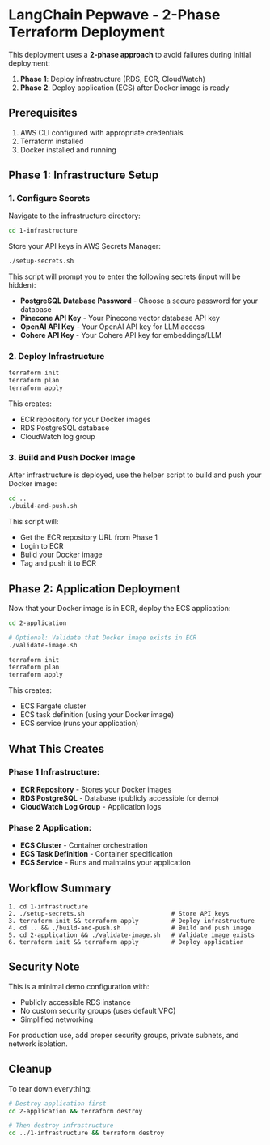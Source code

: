 # LangChain Pepwave - 2-Phase Terraform Deployment

This deployment uses a **2-phase approach** to avoid failures during initial deployment:

1. **Phase 1**: Deploy infrastructure (RDS, ECR, CloudWatch)
2. **Phase 2**: Deploy application (ECS) after Docker image is ready

## Prerequisites

1. AWS CLI configured with appropriate credentials
2. Terraform installed
3. Docker installed and running

## Phase 1: Infrastructure Setup

### 1. Configure Secrets

Navigate to the infrastructure directory:
```bash
cd 1-infrastructure
```

Store your API keys in AWS Secrets Manager:
```bash
./setup-secrets.sh
```

This script will prompt you to enter the following secrets (input will be hidden):
- **PostgreSQL Database Password** - Choose a secure password for your database
- **Pinecone API Key** - Your Pinecone vector database API key
- **OpenAI API Key** - Your OpenAI API key for LLM access
- **Cohere API Key** - Your Cohere API key for embeddings/LLM

### 2. Deploy Infrastructure

```bash
terraform init
terraform plan
terraform apply
```

This creates:
- ECR repository for your Docker images
- RDS PostgreSQL database
- CloudWatch log group

### 3. Build and Push Docker Image

After infrastructure is deployed, use the helper script to build and push your Docker image:

```bash
cd ..
./build-and-push.sh
```

This script will:
- Get the ECR repository URL from Phase 1
- Login to ECR
- Build your Docker image
- Tag and push it to ECR

## Phase 2: Application Deployment

Now that your Docker image is in ECR, deploy the ECS application:

```bash
cd 2-application

# Optional: Validate that Docker image exists in ECR
./validate-image.sh

terraform init
terraform plan
terraform apply
```

This creates:
- ECS Fargate cluster
- ECS task definition (using your Docker image)
- ECS service (runs your application)

## What This Creates

### Phase 1 Infrastructure:
- **ECR Repository** - Stores your Docker images
- **RDS PostgreSQL** - Database (publicly accessible for demo)
- **CloudWatch Log Group** - Application logs

### Phase 2 Application:
- **ECS Cluster** - Container orchestration
- **ECS Task Definition** - Container specification
- **ECS Service** - Runs and maintains your application

## Workflow Summary

```
1. cd 1-infrastructure
2. ./setup-secrets.sh                        # Store API keys
3. terraform init && terraform apply         # Deploy infrastructure
4. cd .. && ./build-and-push.sh              # Build and push image
5. cd 2-application && ./validate-image.sh   # Validate image exists
6. terraform init && terraform apply         # Deploy application
```

## Security Note

This is a minimal demo configuration with:
- Publicly accessible RDS instance
- No custom security groups (uses default VPC)
- Simplified networking

For production use, add proper security groups, private subnets, and network isolation.

## Cleanup

To tear down everything:
```bash
# Destroy application first
cd 2-application && terraform destroy

# Then destroy infrastructure
cd ../1-infrastructure && terraform destroy
```